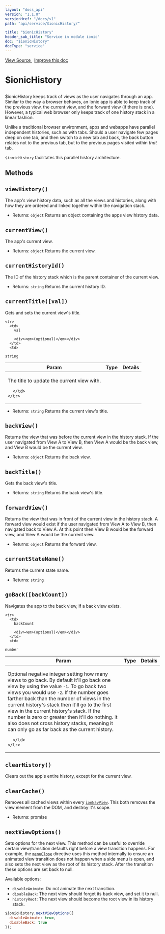 ```yaml
---
layout: "docs_api"
version: "1.1.0"
versionHref: "/docs/v1"
path: "api/service/$ionicHistory/"

title: "$ionicHistory"
header_sub_title: "Service in module ionic"
doc: "$ionicHistory"
docType: "service"
---
```


<div class="improve-docs">
  <a href='http://github.com/driftyco/ionic/tree/1.x/js/angular/service/history.js#L1'>
    View Source
  </a>
  &nbsp;
  <a href='http://github.com/driftyco/ionic/edit/master/js/angular/service/history.js#L1'>
    Improve this doc
  </a>
</div>




<h1 class="api-title">

  $ionicHistory



</h1>





$ionicHistory keeps track of views as the user navigates through an app. Similar to the way a
browser behaves, an Ionic app is able to keep track of the previous view, the current view, and
the forward view (if there is one).  However, a typical web browser only keeps track of one
history stack in a linear fashion.

Unlike a traditional browser environment, apps and webapps have parallel independent histories,
such as with tabs. Should a user navigate few pages deep on one tab, and then switch to a new
tab and back, the back button relates not to the previous tab, but to the previous pages
visited within _that_ tab.

`$ionicHistory` facilitates this parallel history architecture.










  

  
## Methods

<div id="viewHistory"></div>
<h2>
  <code>viewHistory()</code>

</h2>

The app's view history data, such as all the views and histories, along
with how they are ordered and linked together within the navigation stack.






* Returns: 
  <code>object</code> Returns an object containing the apps view history data.




<div id="currentView"></div>
<h2>
  <code>currentView()</code>

</h2>

The app's current view.






* Returns: 
  <code>object</code> Returns the current view.




<div id="currentHistoryId"></div>
<h2>
  <code>currentHistoryId()</code>

</h2>

The ID of the history stack which is the parent container of the current view.






* Returns: 
  <code>string</code> Returns the current history ID.




<div id="currentTitle"></div>
<h2>
  <code>currentTitle([val])</code>

</h2>

Gets and sets the current view's title.



<table class="table" style="margin:0;">
  <thead>
    <tr>
      <th>Param</th>
      <th>Type</th>
      <th>Details</th>
    </tr>
  </thead>
  <tbody>
    
    <tr>
      <td>
        val
        
        <div><em>(optional)</em></div>
      </td>
      <td>
        
  <code>string</code>
      </td>
      <td>
        <p>The title to update the current view with.</p>

        
      </td>
    </tr>
    
  </tbody>
</table>






* Returns: 
  <code>string</code> Returns the current view's title.




<div id="backView"></div>
<h2>
  <code>backView()</code>

</h2>

Returns the view that was before the current view in the history stack.
If the user navigated from View A to View B, then View A would be the back view, and
View B would be the current view.






* Returns: 
  <code>object</code> Returns the back view.




<div id="backTitle"></div>
<h2>
  <code>backTitle()</code>

</h2>

Gets the back view's title.






* Returns: 
  <code>string</code> Returns the back view's title.




<div id="forwardView"></div>
<h2>
  <code>forwardView()</code>

</h2>

Returns the view that was in front of the current view in the history stack.
A forward view would exist if the user navigated from View A to View B, then
navigated back to View A. At this point then View B would be the forward view, and View
A would be the current view.






* Returns: 
  <code>object</code> Returns the forward view.




<div id="currentStateName"></div>
<h2>
  <code>currentStateName()</code>

</h2>

Returns the current state name.






* Returns: 
  <code>string</code> 




<div id="goBack"></div>
<h2>
  <code>goBack([backCount])</code>

</h2>

Navigates the app to the back view, if a back view exists.



<table class="table" style="margin:0;">
  <thead>
    <tr>
      <th>Param</th>
      <th>Type</th>
      <th>Details</th>
    </tr>
  </thead>
  <tbody>
    
    <tr>
      <td>
        backCount
        
        <div><em>(optional)</em></div>
      </td>
      <td>
        
  <code>number</code>
      </td>
      <td>
        <p>Optional negative integer setting how many views to go
back. By default it&#39;ll go back one view by using the value <code>-1</code>. To go back two
views you would use <code>-2</code>. If the number goes farther back than the number of views
in the current history&#39;s stack then it&#39;ll go to the first view in the current history&#39;s
stack. If the number is zero or greater then it&#39;ll do nothing. It also does not
cross history stacks, meaning it can only go as far back as the current history.</p>

        
      </td>
    </tr>
    
  </tbody>
</table>









<div id="clearHistory"></div>
<h2>
  <code>clearHistory()</code>

</h2>

Clears out the app's entire history, except for the current view.









<div id="clearCache"></div>
<h2>
  <code>clearCache()</code>

</h2>

Removes all cached views within every <a href="/docs/api/directive/ionNavView/"><code>ionNavView</code></a>.
This both removes the view element from the DOM, and destroy it's scope.






* Returns: 
   promise




<div id="nextViewOptions"></div>
<h2>
  <code>nextViewOptions()</code>

</h2>

Sets options for the next view. This method can be useful to override
certain view/transition defaults right before a view transition happens. For example,
the <a href="/docs/api/directive/menuClose/"><code>menuClose</code></a> directive uses this method internally to ensure
an animated view transition does not happen when a side menu is open, and also sets
the next view as the root of its history stack. After the transition these options
are set back to null.

Available options:

* `disableAnimate`: Do not animate the next transition.
* `disableBack`: The next view should forget its back view, and set it to null.
* `historyRoot`: The next view should become the root view in its history stack.

```js
$ionicHistory.nextViewOptions({
  disableAnimate: true,
  disableBack: true
});
```








  
  






